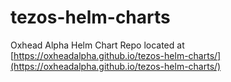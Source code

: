 # tezos-helm-charts
Oxhead Alpha Helm Chart Repo located at [https://oxheadalpha.github.io/tezos-helm-charts/](https://oxheadalpha.github.io/tezos-helm-charts/)
